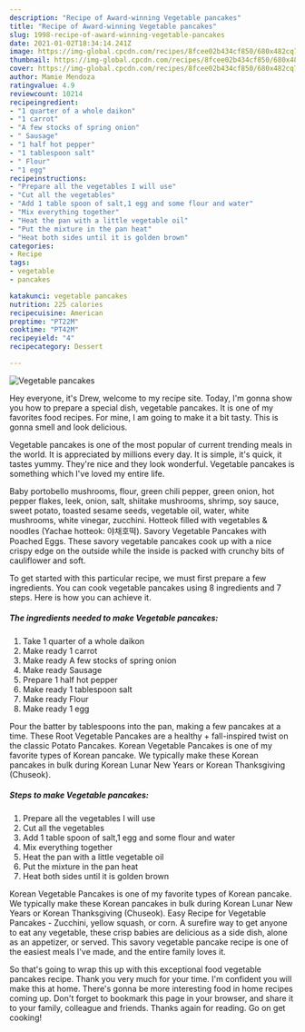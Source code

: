 ```yaml
---
description: "Recipe of Award-winning Vegetable pancakes"
title: "Recipe of Award-winning Vegetable pancakes"
slug: 1998-recipe-of-award-winning-vegetable-pancakes
date: 2021-01-02T18:34:14.241Z
image: https://img-global.cpcdn.com/recipes/8fcee02b434cf850/680x482cq70/vegetable-pancakes-recipe-main-photo.jpg
thumbnail: https://img-global.cpcdn.com/recipes/8fcee02b434cf850/680x482cq70/vegetable-pancakes-recipe-main-photo.jpg
cover: https://img-global.cpcdn.com/recipes/8fcee02b434cf850/680x482cq70/vegetable-pancakes-recipe-main-photo.jpg
author: Mamie Mendoza
ratingvalue: 4.9
reviewcount: 10214
recipeingredient:
- "1 quarter of a whole daikon"
- "1 carrot"
- "A few stocks of spring onion"
- " Sausage"
- "1 half hot pepper"
- "1 tablespoon salt"
- " Flour"
- "1 egg"
recipeinstructions:
- "Prepare all the vegetables I will use"
- "Cut all the vegetables"
- "Add 1 table spoon of salt,1 egg and some flour and water"
- "Mix everything together"
- "Heat the pan with a little vegetable oil"
- "Put the mixture in the pan heat"
- "Heat both sides until it is golden brown"
categories:
- Recipe
tags:
- vegetable
- pancakes

katakunci: vegetable pancakes 
nutrition: 225 calories
recipecuisine: American
preptime: "PT22M"
cooktime: "PT42M"
recipeyield: "4"
recipecategory: Dessert

---
```



![Vegetable pancakes](https://img-global.cpcdn.com/recipes/8fcee02b434cf850/680x482cq70/vegetable-pancakes-recipe-main-photo.jpg)

Hey everyone, it's Drew, welcome to my recipe site. Today, I'm gonna show you how to prepare a special dish, vegetable pancakes. It is one of my favorites food recipes. For mine, I am going to make it a bit tasty. This is gonna smell and look delicious.

Vegetable pancakes is one of the most popular of current trending meals in the world. It is appreciated by millions every day. It is simple, it's quick, it tastes yummy. They're nice and they look wonderful. Vegetable pancakes is something which I've loved my entire life.

Baby portobello mushrooms, flour, green chili pepper, green onion, hot pepper flakes, leek, onion, salt, shiitake mushrooms, shrimp, soy sauce, sweet potato, toasted sesame seeds, vegetable oil, water, white mushrooms, white vinegar, zucchini. Hotteok filled with vegetables &amp; noodles (Yachae hotteok: 야채호떡). Savory Vegetable Pancakes with Poached Eggs. These savory vegetable pancakes cook up with a nice crispy edge on the outside while the inside is packed with crunchy bits of cauliflower and soft.


To get started with this particular recipe, we must first prepare a few ingredients. You can cook vegetable pancakes using 8 ingredients and 7 steps. Here is how you can achieve it.

<!--inarticleads1-->

##### The ingredients needed to make Vegetable pancakes:

1. Take 1 quarter of a whole daikon
1. Make ready 1 carrot
1. Make ready A few stocks of spring onion
1. Make ready  Sausage
1. Prepare 1 half hot pepper
1. Make ready 1 tablespoon salt
1. Make ready  Flour
1. Make ready 1 egg


Pour the batter by tablespoons into the pan, making a few pancakes at a time. These Root Vegetable Pancakes are a healthy + fall-inspired twist on the classic Potato Pancakes. Korean Vegetable Pancakes is one of my favorite types of Korean pancake. We typically make these Korean pancakes in bulk during Korean Lunar New Years or Korean Thanksgiving (Chuseok). 

<!--inarticleads2-->

##### Steps to make Vegetable pancakes:

1. Prepare all the vegetables I will use
1. Cut all the vegetables
1. Add 1 table spoon of salt,1 egg and some flour and water
1. Mix everything together
1. Heat the pan with a little vegetable oil
1. Put the mixture in the pan heat
1. Heat both sides until it is golden brown


Korean Vegetable Pancakes is one of my favorite types of Korean pancake. We typically make these Korean pancakes in bulk during Korean Lunar New Years or Korean Thanksgiving (Chuseok). Easy Recipe for Vegetable Pancakes - Zucchini, yellow squash, or corn. A surefire way to get anyone to eat any vegetable, these crisp babies are delicious as a side dish, alone as an appetizer, or served. This savory vegetable pancake recipe is one of the easiest meals I&#39;ve made, and the entire family loves it. 

So that's going to wrap this up with this exceptional food vegetable pancakes recipe. Thank you very much for your time. I'm confident you will make this at home. There's gonna be more interesting food in home recipes coming up. Don't forget to bookmark this page in your browser, and share it to your family, colleague and friends. Thanks again for reading. Go on get cooking!
